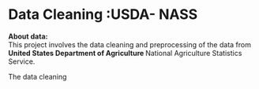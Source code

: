 # Data Cleaning :USDA- NASS


<B> About data:</B> <br>
This project involves the data cleaning and preprocessing of the data from <B> United States Department of Agriculture </B> National Agriculture Statistics Service. 

The data cleaning  
